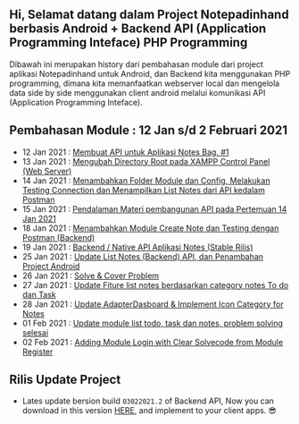 ## Hi, Selamat datang dalam Project Notepadinhand berbasis Android + Backend API (Application Programming Inteface) PHP Programming
Dibawah ini merupakan history dari pembahasan module dari project aplikasi Notepadinhand untuk Android, dan Backend kita menggunakan PHP programming, dimana kita memanfaatkan webserver local dan mengelola data side by side menggunakan client android melalui komunikasi API (Application Programming Inteface).

## Pembahasan Module : 12 Jan s/d 2 Februari 2021
* 12 Jan 2021 : <a href="https://github.com/eljitech/notepadinhand/wiki/History-12-Januari---2-Februari-2021#12-jan-2021--membuat-api-untuk-aplikasi-notes-bag-1">Membuat API untuk Aplikasi Notes Bag. #1</a>
* 13 Jan 2021 : <a href="https://github.com/eljitech/notepadinhand/wiki/History-12-Januari---2-Februari-2021#13-jan-2021--mengubah-directory-root-pada-xampp-control-panel-web-server">Mengubah Directory Root pada XAMPP Control Panel (Web Server)</a>
* 14 Jan 2021 : <a href="https://github.com/eljitech/notepadinhand/wiki/History-12-Januari---2-Februari-2021#14-jan-2021--menambahkan-folder-module-dan-config-melakukan-testing-connection-dan-menampilkan-list-notes-dari-api-kedalam-postman">Menambahkan Folder Module dan Config, Melakukan Testing Connection dan Menampilkan List Notes dari API kedalam Postman</a>
* 15 Jan 2021 : <a href="https://github.com/eljitech/notepadinhand/wiki/History-12-Januari---2-Februari-2021#15-jan-2021--pendalaman-materi-pembangunan-api-pada-pertemuan-14-jan-2021">Pendalaman Materi pembangunan API pada Pertemuan 14 Jan 2021</a>
* 18 Jan 2021 : <a href="https://github.com/eljitech/notepadinhand/wiki/History-12-Januari---2-Februari-2021#18-jan-2021--menambahkan-module-create-note-dan-testing-dengan-postman-backend">Menambahkan Module Create Note dan Testing dengan Postman (Backend)</a>
* 19 Jan 2021 : <a href="https://github.com/eljitech/notepadinhand/wiki/History-12-Januari---2-Februari-2021#19-jan-2021--backend--native-api-aplikasi-notes-stable-rilis">Backend / Native API Aplikasi Notes (Stable Rilis)</a>
* 25 Jan 2021 : <a href="https://github.com/eljitech/notepadinhand/wiki/History-12-Januari---2-Februari-2021#25-jan-2021--update-list-notes-backend-api-dan-penambahan-project-android">Update List Notes (Backend) API, dan Penambahan Project Android</a>
* 26 Jan 2021 : <a href="https://github.com/eljitech/notepadinhand/wiki/History-12-Januari---2-Februari-2021#26-jan-2021--solve--cover-problem">Solve & Cover Problem</a>
* 27 Jan 2021 : <a href="https://github.com/eljitech/notepadinhand/wiki/History-12-Januari---2-Februari-2021#27-jan-2021--update-fiture-list-notes-berdasarkan-category-notes-to-do-dan-task">Update Fiture list notes berdasarkan category notes To do dan Task</a>
* 28 Jan 2021 : <a href="https://github.com/eljitech/notepadinhand/wiki/History-12-Januari---2-Februari-2021#28-jan-2021--update-adapterdasboard--implement-icon-category-for-notes">Update AdapterDasboard & Implement Icon Category for Notes</a>
* 01 Feb 2021 : <a href="https://github.com/eljitech/notepadinhand/wiki/History-12-Januari---2-Februari-2021#01-feb-2021--update-module-list-todo-task-dan-notes-problem-solving-selesai">Update module list todo, task dan notes, problem solving selesai</a>
* 02 Feb 2021 : <a href="https://github.com/eljitech/notepadinhand/wiki/History-12-Januari---2-Februari-2021#02-feb-2021--adding-module-login-with-clear-solvecode-from-module-register">Adding Module Login with Clear Solvecode from Module Register</a>

## Rilis Update Project
<!-- * <a href="https://github.com/eljitech/notepadinhand/releases/tag/150121.2">Pertemuan Terakhir 15 Januari 2021</a> : Update project Native API sudah dapat menampilkan output dari request yang diminta oleh client melalui Postman app. (<i>Unstable</i>) -->

<!-- * <a href="https://github.com/eljitech/notepadinhand/releases/tag/190121.2">Stable Rilis Backend Aplikasi Notes</a> : Ready for develop with client apps. (<b>Stable Now, Download and install in your local server</b>) -->

* Lates update bersion build `03022021.2` of Backend API, Now you can download in this version <a href="https://github.com/eljitech/notepadinhand/releases/tag/03022021.2">HERE</a>, and implement to your client apps. 😎
